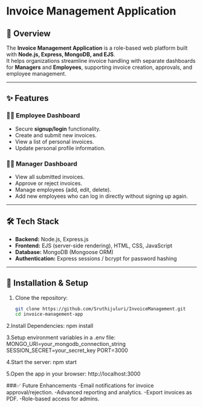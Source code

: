 # Invoice Management Application

## 📌 Overview
The **Invoice Management Application** is a role-based web platform built with **Node.js, Express, MongoDB, and EJS**.  
It helps organizations streamline invoice handling with separate dashboards for **Managers** and **Employees**, supporting invoice creation, approvals, and employee management.

---

## ✨ Features

### 👨‍💼 Employee Dashboard
- Secure **signup/login** functionality.
- Create and submit new invoices.
- View a list of personal invoices.
- Update personal profile information.

### 🧑‍💻 Manager Dashboard
- View all submitted invoices.
- Approve or reject invoices.
- Manage employees (add, edit, delete).
- Add new employees who can log in directly without signing up again.


---


## 🛠️ Tech Stack
- **Backend:** Node.js, Express.js  
- **Frontend:** EJS (server-side rendering), HTML, CSS, JavaScript  
- **Database:** MongoDB (Mongoose ORM)  
- **Authentication:** Express sessions / bcrypt for password hashing

---
## 🚀 Installation & Setup

1. Clone the repository:
   ```bash
   git clone https://github.com/Sruthijuluri/InvoiceManagement.git
   cd invoice-management-app

2.Install Dependencies:
  npm install

3.Setup environment variables in a .env file:
  MONGO_URI=your_mongodb_connection_string
  SESSION_SECRET=your_secret_key
  PORT=3000

4.Start the server:
  npm start

5.Open the app in your browser:
  http://localhost:3000

###✅ Future Enhancements
-Email notifications for invoice approval/rejection.
-Advanced reporting and analytics.
-Export invoices as PDF.
-Role-based access for admins.
  

        


